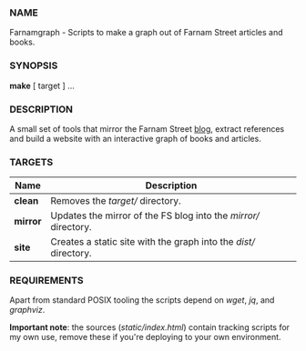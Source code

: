 ### NAME
Farnamgraph - Scripts to make a graph out of Farnam Street articles and books.

### SYNOPSIS
**make** [ target ] ...

### DESCRIPTION
A small set of tools that mirror the Farnam Street [blog](https://fs.blog), extract references and build a website with an interactive graph of books and articles.

### TARGETS
| Name       | Description                                                  |
| ---------- | ------------------------------------------------------------ |
| **clean**  | Removes the *target/* directory.                             |
| **mirror** | Updates the mirror of the FS blog into the *mirror/* directory. |
| **site**   | Creates a static site with the graph into the *dist/* directory. |

### REQUIREMENTS
Apart from standard POSIX tooling the scripts depend on *wget*, *jq*, and *graphviz*.

**Important note**: the sources (*static/index.html*) contain tracking scripts for my own use, remove these if you're deploying to your own environment.
